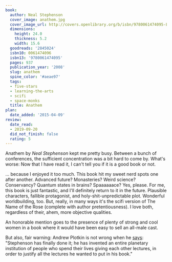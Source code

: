 ```yaml
---
book:
  author: Neal Stephenson
  cover_image: anathem.jpg
  cover_image_url: http://covers.openlibrary.org/b/isbn/9780061474095-L.jpg
  dimensions:
    height: 24.0
    thickness: 5.2
    width: 15.6
  goodreads: '2845024'
  isbn10: 0061474096
  isbn13: '9780061474095'
  pages: 937
  publication_year: '2008'
  slug: anathem
  spine_color: '#aeae97'
  tags:
  - five-stars
  - learning-the-arts
  - scifi
  - space-monks
  title: Anathem
plan:
  date_added: '2015-04-09'
review:
  date_read:
  - 2019-09-20
  did_not_finish: false
  rating: 5
---
```


Anathem by *Neal Stephenson* kept me pretty busy. Between a bunch of conferences, the sufficient concentration was a bit
hard to come by. What's worse: Now that I have read it, I can't tell you if it is a good book or not.

… because I enjoyed it too much. This book hit my sweet nerd spots one after another. Advanced future? Monasteries?
Weird science? Conservancy? Quantum states in brains? Spaaaaaace? Yes, please. For me, this book is just fantastic, and
I'll definitely return to it in the future. Plausible characters, fallible protagonist, and holy-shit-unpredictable
plot. Wonderful worldbuilding, too. But, really, in many ways it's the scifi version of The Name of the Rose (complete
with author pretentiousness). I love both, regardless of their, ahem, more objective qualities.

An honorable mention goes to the presence of plenty of strong and cool women in a book where it would have been easy to
sell an all-male cast.

But also, fair warning: Andrew Plotkin is not wrong when he
[says](https://www.eblong.com/zarf/bookscan/review/stephenson_neal_anathem.html): "Stephenson has finally done it; he
has invented an entire planetary institution of people who spend their lives giving each other lectures, in order to
justify all the lectures he wanted to put in his book."

